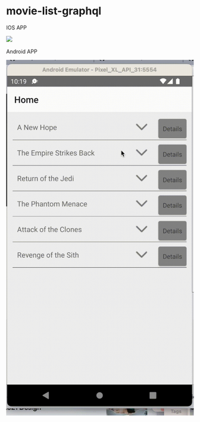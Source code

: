 # movie-list-graphql

IOS APP 


![](https://github.com/SunnyShah407/MovieListGraphQL/blob/main/screenshot/iosapp.gif)

Android APP 


![](https://github.com/SunnyShah407/MovieListGraphQL/blob/main/screenshot/android.gif)
